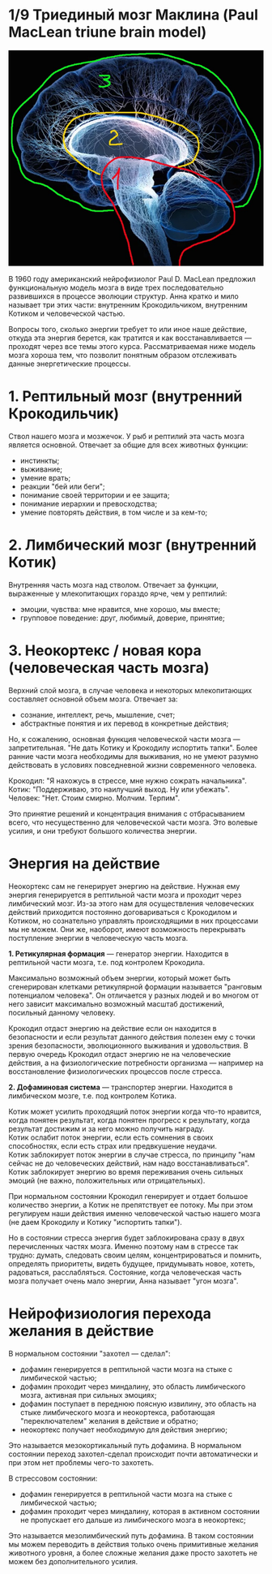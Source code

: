# 1/9 Триединый мозг Маклина (Paul MacLean triune brain model)

![](maclean.jpg)

В 1960 году американский нейрофизиолог Paul D. MacLean предложил функциональную модель мозга в виде трех последовательно развившихся в процессе эволюции структур. Анна кратко и мило называет три этих части: внутренним Крокодильчиком, внутренним Котиком и человеческой частью.

Вопросы того, сколько энергии требует то или иное наше действие, откуда эта энергия берется, как тратится и как восстанавливается — проходят через все темы этого курса. Рассматриваемая ниже модель мозга хороша тем, что позволит понятным образом отслеживать данные энергетические процессы.


# 1. Рептильный мозг (внутренний Крокодильчик)

Ствол нашего мозга и мозжечок. У рыб и рептилий эта часть мозга является основной. Отвечает за общие для всех животных функции:
- инстинкты;
- выживание;
- умение врать;
- реакции "бей или беги";
- понимание своей территории и ее защита;
- понимание иерархии и превосходства;
- умение повторять действия, в том числе и за кем-то;


# 2. Лимбический мозг (внутренний Котик)

Внутренняя часть мозга над стволом. Отвечает за функции, выраженные у млекопитающих гораздо ярче, чем у рептилий:
- эмоции, чувства: мне нравится, мне хорошо, мы вместе;
- групповое поведение: друг, любимый, доверие, принятие;


# 3. Неокортекс / новая кора (человеческая часть мозга)

Верхний слой мозга, в случае человека и некоторых млекопитающих составляет основной объем мозга. Отвечает за:
- сознание, интеллект, речь, мышление, счет;
- абстрактные понятия и их перевод в конкретные действия;

Но, к сожалению, основная функция человеческой части мозга — запретительная. "Не дать Котику и Крокодилу испортить тапки". Более ранние части мозга необходимы для выживания, но не умеют разумно действовать в условиях повседневной жизни современного человека.

Крокодил: "Я нахожусь в стрессе, мне нужно сожрать начальника".
<br>
Котик: "Поддерживаю, это наилучший выход. Ну или убежать".
<br>
Человек: "Нет. Стоим смирно. Молчим. Терпим".

Это принятие решений и концентрация внимания с отбрасыванием всего, что несущественно для человеческой части мозга. Это волевые усилия, и они требуют большого количества энергии.


# Энергия на действие

Неокортекс сам не генерирует энергию на действие. Нужная ему энергия генерируется в рептильной части мозга и проходит через лимбический мозг. Из-за этого нам для осуществления человеческих действий приходится постоянно договариваться с Крокодилом и Котиком, но сознательно управлять происходящими в них процессами мы не можем. Они же, наоборот, имеют возможность перекрывать поступление энергии в человеческую часть мозга.

**1. Ретикулярная формация** — генератор энергии. Находится в рептильной части мозга, т.е. под контролем Крокодила.

Максимально возможный объем энергии, который может быть сгенерирован клетками ретикулярной формации называется "ранговым потенциалом человека". Он отличается у разных людей и во многом от него зависит максимально возможный масштаб достижений, посильный данному человеку.

Крокодил отдаст энергию на действие если он находится в безопасности и если результат данного действия полезен ему с точки зрения безопасности, эволюционного выживания и удовольствия.
В первую очередь Крокодил отдаст энергию не на человеческие действия, а на физиологические потребности организма — например на восстановление физиологических процессов после стресса.

**2. Дофаминовая система** — транспортер энергии. Находится в лимбическом мозге, т.е. под контролем Котика.

Котик может усилить проходящий поток энергии когда что-то нравится, когда понятен результат, когда понятен прогресс к результату, когда результат достижим и за него можно получить награду.
<br>
Котик ослабит поток энергии, если есть сомнения в своих способностях, если есть страх или предвкушение неудачи.
<br>
Котик заблокирует поток энергии в случае стресса, по принципу "нам сейчас не до человеческих действий, нам надо восстанавливаться".
<br>
Котик заблокирует энергию во время переживания очень сильных эмоций (не важно, положительных или отрицательных).

При нормальном состоянии Крокодил генерирует и отдает большое количество энергии, а Котик не препятствует ее потоку. Мы при этом регулируем наши действия именно человеческой частью нашего мозга (не даем Крокодилу и Котику "испортить тапки").

Но в состоянии стресса энергия будет заблокирована сразу в двух перечисленных частях мозга. Именно поэтому нам в стрессе так трудно: думать, следовать своим целям, концентрироваться и помнить, определять приоритеты, видеть будущее, придумывать новое, хотеть, радоваться, расслабляться. Состояние, когда человеческая часть мозга получает очень мало энергии, Анна называет "угон мозга".


# Нейрофизиология перехода желания в действие

В нормальном состоянии "захотел — сделал":
- дофамин генерируется в рептильной части мозга на стыке с лимбической частью;
- дофамин проходит через миндалину, это область лимбического мозга, активная при сильных эмоциях;
- дофамин поступает в переднюю поясную извилину, это область на стыке лимбического мозга и неокортекса, работающая "переключателем" желания в действие и обратно;
- неокортекс получает необходимую для действия энергию;

Это называется мезокортикальный путь дофамина. В нормальном состоянии переход захотел-сделал происходит почти автоматически и при этом нет проблемы чего-то захотеть.

В стрессовом состоянии:
- дофамин генерируется в рептильной части мозга на стыке с лимбической частью;
- дофамин проходит через миндалину, которая в активном состоянии не пропускает его дальше из лимбического мозга в неокортекс;

Это называется мезолимбический путь дофамина. В таком состоянии мы можем переводить в действия только очень примитивные желания животного уровня, а более сложные желания даже просто захотеть не можем без дополнительного усилия.
